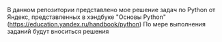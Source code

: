 В данном репозитории представлено мое решение задач по Python от Яндекс, представленных в хэндбуке "Основы Python" (https://education.yandex.ru/handbook/python)
По мере выполнения заданий будут вноситься решения
